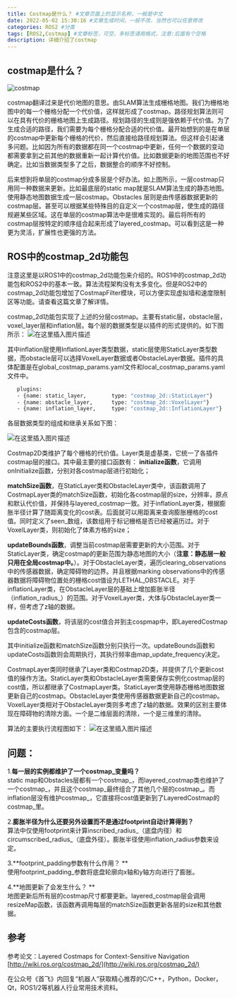 ```yaml
---
title: Costmap是什么？ #文章页面上的显示名称，一般是中文
date: 2022-05-02 15:30:16 #文章生成时间，一般不改，当然也可以任意修改
categories: ROS2 #分类
tags: [ROS2,Costmap] #文章标签，可空，多标签请用格式，注意:后面有个空格
description: 详细介绍了costmap
---
```


## costmap是什么？





![costmap](https://sf-blog-images.oss-cn-hangzhou.aliyuncs.com/20200201191858626.png)

costmap翻译过来是代价地图的意思。由SLAM算法生成栅格地图。我们为栅格地图中的每一个栅格分配一个代价值，这样就形成了costmap。路径规划算法则可以在具有代价的栅格地图上生成路径。规划路径的生成则是强依赖于代价值。为了生成合适的路径，我们需要为每个栅格分配合适的代价值。最开始想到的是在单层的costmap中更新每个栅格的代价，然后直接给路径规划算法。但这样会引起诸多问题。比如因为所有的数据都在同一个costmap中更新，任何一个数据的变动都需要拿到之前其他的数据重新一起计算代价值。比如数据更新的地图范围也不好确定。比如当数据类型多了之后，数据整合的顺序不好控制。

后来想到将单层的costmap分成多层是个好办法。如上图所示，一层costmap只用同一种数据来更新。比如最底层的static map就是SLAM算法生成的静态地图。使用静态地图数据生成一层costmap。Obstacles 层则是由传感器数据更新的costmap层。甚至可以根据某些特殊目的自定义一个costmap层，使生成的路径规避某些区域。这在单层的costmap算法中是很难实现的。最后将所有的costmap层按特定的顺序组合起来形成了layered_costmap。可以看到这是一种更为灵活，扩展性也更强的方法。 

## ROS中的costmap_2d功能包
注意这里是以ROS1中的costmap_2d功能包来介绍的。ROS1中的costmap_2d功能包和ROS2中的基本一致。算法流程架构没有太多变化。但是ROS2中的costmap_2d功能包增加了CostmapFilter模块，可以方便实现虚拟墙和速度限制区等功能。请查看这篇文章了解详情。  



costmap_2d功能包实现了上述的分层costmap。主要有static层，obstacle层，voxel_layer层和inflation层。每个层的数据类型是以插件的形式提供的。如下图所示：
![在这里插入图片描述](https://sf-blog-images.oss-cn-hangzhou.aliyuncs.com/20200202160112364.png)



其中inflation层使用InflationLayer类型数据，static层使用StaticLayer类型数据，而obstacle层可以选择VoxelLayer数据或者ObstacleLayer数据。插件的具体配置是在global_costmap_params.yaml文件和local_costmap_params.yaml文件中。

```bash
   plugins:
   - {name: static_layer,        type: "costmap_2d::StaticLayer"}
   - {name: obstacle_layer,      type: "costmap_2d::VoxelLayer"}
   - {name: inflation_layer,     type: "costmap_2d::InflationLayer"}
```

各层数据类型的组成和继承关系如下图：


![在这里插入图片描述](https://sf-blog-images.oss-cn-hangzhou.aliyuncs.com/20200202164903843.png)



Costmap2D类维护了每个栅格的代价值。Layer类是虚基类，它统一了各插件costmap层的接口。其中最主要的接口函数有：
**initialize函数**，它调用onInitialize函数，分别对各costmap层进行初始化；

**matchSize函数**，在StaticLayer类和ObstacleLayer类中，该函数调用了CostmapLayer类的matchSize函数，初始化各costmap层的size，分辨率，原点和默认代价值，并保持与layered_costmap一致。对于inflationLayer类，根据膨胀半径计算了随距离变化的cost表。后面就可以用距离来查询膨胀栅格的cost值。同时定义了seen_数组，该数组用于标记栅格是否已经被遍历过。对于VoxelLayer类，则初始化了体素方格的size；

**updateBounds函数**，调整当前costmap层需要更新的大小范围。对于StaticLayer类，确定costmap的更新范围为静态地图的大小（**注意：静态层一般只用在全局costmap中。**）。对于ObstacleLayer类，遍历clearing_observations中的传感器数据，确定障碍物的边界。并且根据marking observations中的传感器数据将障碍物位置处的栅格cost值设为LETHAL_OBSTACLE。对于inflationLayer类，在ObstacleLayer层的基础上增加膨胀半径（inflation_radius_）的范围。对于VoxelLayer类，大体与ObstacleLayer类一样，但考虑了z轴的数据。

**updateCosts函数**，将该层的cost值合并到主cospmap中，即LayeredCostmap包含的costmap层。

其中initialize函数和matchSize函数分别只执行一次。updateBounds函数和updateCosts函数则会周期执行，其执行频率由map_update_frequency决定。

CostmapLayer类同时继承了Layer类和Costmap2D类，并提供了几个更新cost值的操作方法。StaticLayer类和ObstacleLayer类需要保存实例化costmap层的cost值，所以都继承了CostmapLayer类。StaticLayer类使用静态栅格地图数据更新自己的costmap。ObstacleLayer类使用传感器数据更新自己的costmap。VoxelLayer类相对于ObstacleLayer类则多考虑了z轴的数据。效果的区别主要体现在障碍物的清除方面。一个是二维层面的清除，一个是三维里的清除。

算法的主要执行流程图如下：
![在这里插入图片描述](https://sf-blog-images.oss-cn-hangzhou.aliyuncs.com/20200202230758394.png)

## 问题：

1.**每一层的实例都维护了一个costmap_变量吗？**  
static map和Obstacles层都有一个costmap_，而layered_costmap类也维护了一个costmap_，并且这个costmap_最终组合了其他几个层的costmap_。而inflation层没有维护costmap_，它直接将cost值更新到了LayeredCostmap的costmap_里。

2.**膨胀半径为什么还要另外设置而不是通过footprint自动计算得到？**  
算法中仅使用footprint来计算inscribed_radius_（底盘内径）和circumscribed_radius_（底盘外径）。膨胀半径使用inflation_radius参数来设定。

3.**footprint_padding参数有什么作用？ **   
使用footprint_padding_参数将底盘轮廓向x轴和y轴方向进行了膨胀。

4.**地图更新了会发生什么？ **   
地图更新后所有层的costmap尺寸都要更新。layered_costmap层会调用resizeMap函数，该函数再调用每层的matchSize函数更新各层的size和其他数据。

## 参考

参考论文：Layered Costmaps for Context-Sensitive Navigation  
[http://wiki.ros.org/costmap_2d/](http://wiki.ros.org/costmap_2d/)

在公众号《首飞》内回复“机器人”获取精心推荐的C/C++，Python，Docker，Qt，ROS1/2等机器人行业常用技术资料。